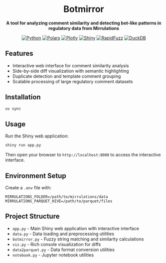 <div align="center">

# Botmirror

**A tool for analyzing comment similarity and detecting bot-like patterns in regulatory data from Mirrulations**

<a href="https://www.python.org/"><img alt="Python" src="https://img.shields.io/badge/Python-3.12+-blue?logo=python&logoColor=white"></a>
<a href="https://pola.rs/"><img alt="Polars" src="https://img.shields.io/badge/Polars-1.32+-orange?logo=polars&logoColor=white"></a>
<a href="https://plotly.com/"><img alt="Plotly" src="https://img.shields.io/badge/Plotly-6.2+-blue?logo=plotly&logoColor=white"></a>
<a href="https://shiny.posit.co/py/"><img alt="Shiny" src="https://img.shields.io/badge/Shiny-1.4+-green?logo=python&logoColor=white"></a>
<a href="https://rapidfuzz.github.io/RapidFuzz/"><img alt="RapidFuzz" src="https://img.shields.io/badge/RapidFuzz-3.13+-red?logo=python&logoColor=white"></a>
<a href="https://duckdb.org/"><img alt="DuckDB" src="https://img.shields.io/badge/DuckDB-1.3+-yellow?logo=duckdb&logoColor=white"></a>

</div>

## Features

- Interactive web interface for comment similarity analysis
- Side-by-side diff visualization with semantic highlighting
- Duplicate detection and template comment grouping
- Scalable processing of large regulatory comment datasets

## Installation

```bash
uv sync
```

## Usage

Run the Shiny web application:
```bash
shiny run app.py
```

Then open your browser to `http://localhost:8000` to access the interactive interface.

## Environment Setup

Create a `.env` file with:
```
MIRRULATIONS_FOLDER=/path/to/mirrulations/data
MIRRULATIONS_PARQUET_HIVE=/path/to/parquet/files
```

## Project Structure

- `app.py` - Main Shiny web application with interactive interface
- `data.py` - Data loading and preprocessing utilities
- `botmirror.py` - Fuzzy string matching and similarity calculations
- `viz.py` - Rich console visualization for diffs
- `data2parquet.py` - Data format conversion utilities
- `notebook.py` - Jupyter notebook utilities